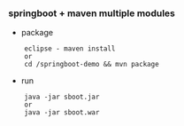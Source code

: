 ### springboot + maven multiple modules

* package

```
	eclipse - maven install
	or
	cd /springboot-demo && mvn package
```

* run

```
	java -jar sboot.jar
	or
	java -jar sboot.war 
```
